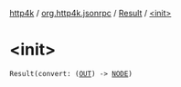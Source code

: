 [http4k](../../index.md) / [org.http4k.jsonrpc](../index.md) / [Result](index.md) / [&lt;init&gt;](./-init-.md)

# &lt;init&gt;

`Result(convert: (`[`OUT`](index.md#OUT)`) -> `[`NODE`](index.md#NODE)`)`